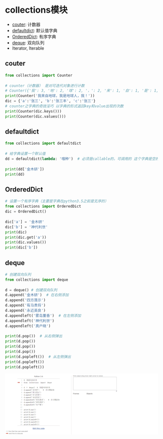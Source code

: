 # collections模块

* [couter](#couter): 计数器
* [defaultdict](#defaultdict): 默认值字典
* [OrderedDict](#OrderedDict): 有序字典
* [deque](#deque): 双向队列
* Iterator, Iterable

## couter

``` python
from collections import Counter 

# counter（计数器） 是对可迭代对象进行计数
# Counter({'我': 3, '地': 2, '球': 2, '，': 2, '来': 1, '自': 1, '是': 1, '人': 1, '！': 1})
print(Counter('我来自地球，我是地球人，我！'))
dic = {'a':'张三', 'b':'张三丰', 'c':'张三'}
# counter之字典的奇技淫巧 以字典的形式返回key和value出现的次数
print(Counter(dic.keys())) 
print(Counter(dic.values()))
```

## defaultdict

``` python
from collections import defaultdict

# 给字典设置一个默认值
dd = defaultdict(lambda: '喰种')  # 必须是callable的，可调用的 这个字典是空的

print(dd['金木研'])
print(dd)
```

## OrderedDict

``` python
# 设置一个有序字典（主要是字典在python3.5之前是无序的）
from collections import OrderedDict
dic = OrderedDict()

dic['a'] = '金木研'
dic['b'] = '神代利世'
print(dic)
print(dic.get('a'))
print(dic.values())
print(dic['b'])
```

## deque

``` python
# 创建双向队列
from collections import deque

d = deque() # 创建双向队列
d.append('金木研')  # 在右侧添加
d.append('四方莲示')
d.append('有马贵将')
d.append('永近英良')
d.appendleft('雾岛董香')  # 在左侧添加
d.appendleft('神代利世')
d.appendleft('真户晓')

print(d.pop())  # 从右侧弹出
print(d.pop())
print(d.pop())
print(d.pop())
print(d.popleft())  # 从左侧弹出
print(d.popleft())
print(d.popleft())
```

![deque](../asserts/imgs/20181226222606573_11206.gif)
